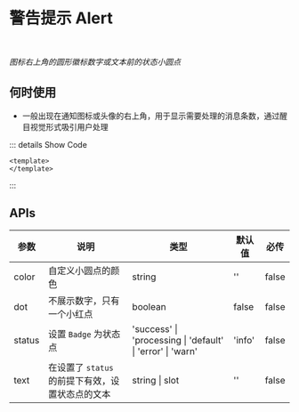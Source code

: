# 警告提示 Alert

<br/>

*图标右上角的圆形徽标数字或文本前的状态小圆点*

## 何时使用

- 一般出现在通知图标或头像的右上角，用于显示需要处理的消息条数，通过醒目视觉形式吸引用户处理

::: details Show Code

```vue
<template>
</template>
```

:::

## APIs

参数 | 说明 | 类型 | 默认值 | 必传
-- | -- | -- | -- | --
color | 自定义小圆点的颜色 | string | '' | false
dot | 不展示数字，只有一个小红点 | boolean | false | false
status | 设置 `Badge` 为状态点 | 'success' &#124; 'processing &#124; 'default' &#124; 'error' &#124; 'warn' | 'info' | false
text | 在设置了 `status` 的前提下有效，设置状态点的文本 | string &#124; slot | '' | false
